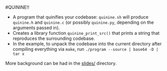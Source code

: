 #QUININE!!

* A program that quinifies your codebase: `quinine.sh` will produce `quinine.h` and `quinine.c` (or possibly `quinine.py`, depending on the arguments passed in).
* Creates a library function `quinine_print_src()` that prints a string that reproduces the surrounding codebase.
* In the example, to unpack the codebase into the current directory after compiling everything via `make`, run `./program --source | base64 -D | tar x`

More background can be had in the [slides/](https://github.com/pboothe/quinine/tree/master/slides) directory.
